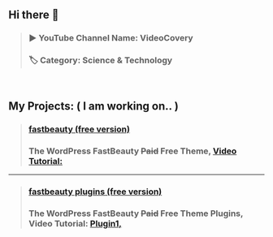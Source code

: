 ## Hi there 👋 
> ### ▶️ YouTube Channel Name: VideoCovery   
> ### 🏷️ Category: Science & Technology 
<pre>

</pre>
## My Projects: ( I am working on.. )
> ### [fastbeauty (free version)](https://github.com/VideoCovery/fastbeauty-free)
> ### The WordPress FastBeauty ~~Paid~~ Free Theme, [Video Tutorial:](https://youtube.com/@VideoCovery)
---
> ### [fastbeauty plugins (free version)](https://github.com/VideoCovery/fastbeauty-plugins-free)
> ### The WordPress FastBeauty ~~Paid~~ Free Theme Plugins, Video Tutorial: [Plugin1,](https://youtube.com/@VideoCovery)

<!--
**VideoCovery/videocovery** is a ✨ _special_ ✨ repository because its `README.md` (this file) appears on your GitHub profile.

Here are some ideas to get you started:

- 🔭 I’m currently working on ...
- 🌱 I’m currently learning ...
- 👯 I’m looking to collaborate on ...
- 🤔 I’m looking for help with ...
- 💬 Ask me about ...
- 📫 How to reach me: ...
- 😄 Pronouns: ...
- ⚡ Fun fact: ...
-->
